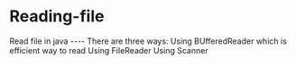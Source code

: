# Reading-file
Read file in java ----
There are three ways:
Using BUfferedReader which is efficient way to read
Using FileReader
Using Scanner
